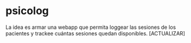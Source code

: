 # psicolog
La idea es armar una webapp que permita loggear las sesiones de los pacientes y trackee cuántas sesiones quedan disponibles.
[ACTUALIZAR]
